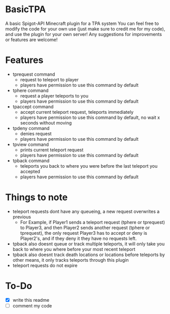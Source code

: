 # BasicTPA
A basic Spigot-API Minecraft plugin for a TPA system
You can feel free to modify the code for your own use (just make sure to credit me for my code), and use the plugin for your own server!
Any suggestions for improvements or features are welcome!
# Features
- tprequest command
  - request to teleport to player
  - players have permission to use this command by default
- tphere command
  - request a player teleports to you
  - players have permission to use this command by default
- tpaccept command
  - accept current teleport request, teleports immediately
  - players have permission to use this command by default, no wait x seconds without moving
- tpdeny command
  - denies request
  - players have permission to use this command by default
- tpview command
  - prints current teleport request
  - players have permission to use this command by default
- tpback command
  - teleports you back to where you were before the last teleport you accepted
  - players have permission to use this command by default
# Things to note
- teleport requests dont have any queueing, a new request overwrites a previous
  - For Example, if Player1 sends a teleport request (tphere or tprequest) to Player3, and then Player2 sends another request (tphere or tprequest), the only request Player3 has to accept or deny is Player2's, and if they deny it they have no requests left.
- tpback also doesnt queue or track multiple teleports, it will only take you back to where you where before your most recent teleport
- tpback also doesnt track death locations or locations before teleports by other means, it only tracks teleports through this plugin
- teleport requests do not expire
# To-Do
- [x] write this readme
- [ ] comment my code

